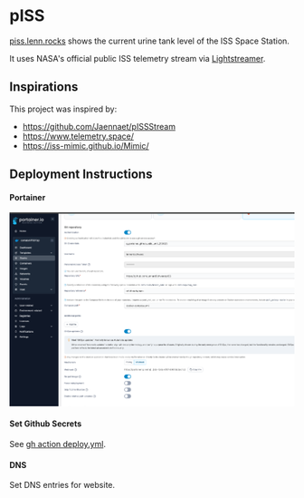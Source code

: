 # pISS

[piss.lenn.rocks](https://piss.lenn.rocks) shows the current urine tank level of the ISS Space Station.

It uses NASA's official public ISS telemetry stream via [Lightstreamer](https://lightstreamer.com/).

## Inspirations

This project was inspired by:

- https://github.com/Jaennaet/pISSStream
- https://www.telemetry.space/
- https://iss-mimic.github.io/Mimic/

## Deployment Instructions

#### Portainer

![Portainer deployment stack settings](assets/deployment.png)

#### Set Github Secrets

See [gh action deploy.yml](.github/workflows/deploy.yml).

#### DNS

Set DNS entries for website.
